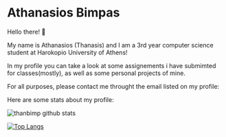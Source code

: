 # Athanasios Bimpas

Hello there! :wave:

My name is Athanasios (Thanasis) and I am a 3rd year computer science student at Harokopio University of Athens!

In my profile you can take a look at some assignements i have submimted for classes(mostly), as well as some personal projects of mine.

For all purposes, please contact me throught the email listed on my profile:

Here are some stats about my profile:

![thanbimp github stats](https://github-readme-stats.vercel.app/api?username=thanbimp&count_private=true&show_icons=true&theme=tokyonight)

[![Top Langs](https://github-readme-stats.vercel.app/api/top-langs/?username=thanbimp&theme=tokyonight)](https://github.com/anuraghazra/github-readme-stats)
